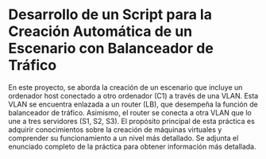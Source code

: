 # Desarrollo de un Script para la Creación Automática de un Escenario con Balanceador de Tráfico
En este proyecto, se aborda la creación de un escenario que incluye un ordenador host conectado a otro ordenador (C1) a través de una VLAN. Esta VLAN se encuentra enlazada a un router (LB), que desempeña la función de balanceador de tráfico. Asimismo, el router se conecta a otra VLAN que lo une a tres servidores (S1, S2, S3). El propósito principal de esta práctica es adquirir conocimientos sobre la creación de máquinas virtuales y comprender su funcionamiento a un nivel más detallado. Se adjunta el enunciado completo de la práctica para obtener información más detallada.
 
 

